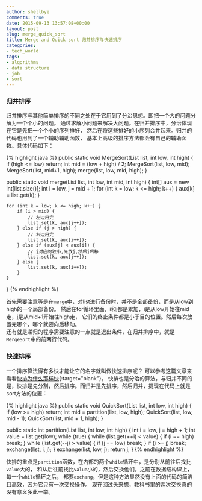 ```yaml
---
author: shellbye
comments: true
date: 2015-09-13 13:57:08+00:00
layout: post
slug: merge_quick_sort
title: Merge and Quick sort 归并排序与快速排序
categories:
- tech_world
tags:
- algorithms
- data structure
- job
- sort
---
```


### 归并排序
归并排序与其他简单排序的不同之处在于它用到了分治思想。即把一个大的问题分解为一个个小的问题。
通过求解小问题来解决大问题。在归并排序中，分治体现在它是先把一个个小的序列排好，
然后在将这些排好的小序列合并起来。归并的代码也用到了一个辅助辅助函数，
基本上高级的排序方法都会有自己的辅助函数。具体代码如下：

{% highlight java %}
public static void MergeSort(List<Integer> list, int low, int high) {
	if (high <= low)
		return;
	int mid = (low + high) / 2;
	MergeSort(list, low, mid);
	MergeSort(list, mid+1, high);
	merge(list, low, mid, high);
}

public static void merge(List<Integer> list, int low, int mid, int high) {
	int[] aux = new int[list.size()];
	int i = low, j = mid + 1;
	for (int k = low; k <= high; k++) {
		aux[k] = list.get(k);
	}

	for (int k = low; k <= high; k++) {
		if (i > mid) {
			// 左边用完
			list.set(k, aux[j++]);
		} else if (j > high) {
			// 右边用完
			list.set(k, aux[i++]);
		} else if (aux[j] < aux[i]) {
			// j对应的较小,先放j,然后j后移
			list.set(k, aux[j++]);
		} else {
			list.set(k, aux[i++]);
		}
	}
}
{% endhighlight %}

首先需要注意等是在`merge`中，对list进行备份时，并不是全部备份，而是从low到high的一个局部备份。
然后在for循环里面，i和j都是累加，i是从low开始往mid走，j是从mid+1开始往high走，
它们的终止条件都是小于目的位置。然后每次放置完哪个，哪个就要向后移动。  
还有就是递归的程序需要注意的一点就是退出条件，在归并排序中，就是`MergeSort`中的前两行代码。

### 快速排序
一个排序算法得有多快才能让它的名字就叫做快速排序呢？
可以参考这篇文章来看看[快排为什么那样快](http://mindhacks.cn/2008/06/13/why-is-quicksort-so-quick/){:target="blank"}。
快排也是分治的算法，与归并不同的是，快排是先分割，然后排序。而归并是先排序，然后归并，提现在代码上就是sort方法的位置：

{% highlight java %}
public static void QuickSort(List<Integer> list, int low, int high) {
	if (low >= high)
		return;
	int mid = partition(list, low, high);
	QuickSort(list, low, mid - 1);
	QuickSort(list, mid + 1, high);
}

public static int partition(List<Integer> list, int low, int high) {
	int i = low, j = high + 1;
	int value = list.get(low);
	while (true) {
		while (list.get(++i) < value) {
			if (i == high)
				break;
		}
		while (list.get(--j) > value) {
			if (j == low)
				break;
		}
		if (i >= j)
			break;
		exchange(list, i, j);
	}
	exchange(list, low, j);
	return j;
}
{% endhighlight %}

快排的重点是`partition`函数，在内部的两个`while`循环中，是分别从前往后找比`value`大的，
和从后往前找比`value`小的，然后交换他们。之前在数据结构课上，每一个`while`循环之后，
都要`exchang`，但是这种方法显然没有上面的代码的简洁且高效，因为它只有一次交换操作。
现在回过头来想，教科书里的两次交换真的没有意义多此一举。  